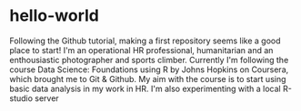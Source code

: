 # hello-world
Following the Github tutorial, making a first repository seems like a good place to start!
I'm an operational HR professional, humanitarian and an enthousiastic photographer and sports climber.
Currently I'm following the course Data Science: Foundations using R by Johns Hopkins on Coursera, which brought me to Git & Github.
My aim with the course is to start using basic data analysis in my work in HR.
I'm also experimenting with a local R-studio server